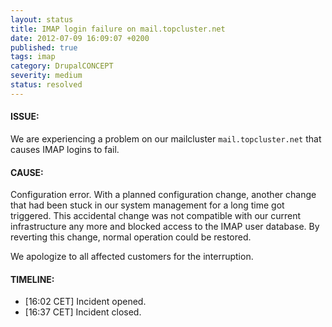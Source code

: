 ```yaml
---
layout: status
title: IMAP login failure on mail.topcluster.net
date: 2012-07-09 16:09:07 +0200
published: true
tags: imap
category: DrupalCONCEPT
severity: medium
status: resolved
---
```


#### ISSUE:

We are experiencing a problem on our mailcluster `mail.topcluster.net` that causes IMAP logins to fail.


#### CAUSE:

Configuration error. With a planned configuration change, another change that had been stuck in our system management for a long time got triggered. This accidental change was not compatible with our current infrastructure any more and blocked access to the IMAP user database. By reverting this change, normal operation could be restored.

We apologize to all affected customers for the interruption.


#### TIMELINE:

* [16:02 CET] Incident opened. 
* [16:37 CET] Incident closed.
